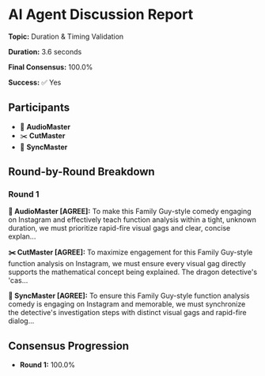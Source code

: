 # AI Agent Discussion Report

**Topic:** Duration & Timing Validation

**Duration:** 3.6 seconds

**Final Consensus:** 100.0%

**Success:** ✅ Yes

## Participants

- 🎵 **AudioMaster**
- ✂️ **CutMaster**
- 🎯 **SyncMaster**

## Round-by-Round Breakdown

### Round 1

**🎵 AudioMaster [AGREE]:** To make this Family Guy-style comedy engaging on Instagram and effectively teach function analysis within a tight, unknown duration, we must prioritize rapid-fire visual gags and clear, concise explan...

**✂️ CutMaster [AGREE]:** To maximize engagement for this Family Guy-style function analysis on Instagram, we must ensure every visual gag directly supports the mathematical concept being explained. The dragon detective's 'cas...

**🎯 SyncMaster [AGREE]:** To ensure this Family Guy-style function analysis comedy is engaging on Instagram and memorable, we must synchronize the detective's investigation steps with distinct visual gags and rapid-fire dialog...

## Consensus Progression

- **Round 1:** 100.0%
